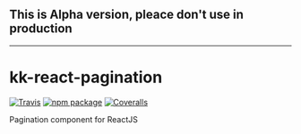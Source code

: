 ## This is Alpha version, pleace don't use in production

---

# kk-react-pagination

[![Travis][build-badge]][build]
[![npm package][npm-badge]][npm]
[![Coveralls][coveralls-badge]][coveralls]

Pagination component for ReactJS

[build-badge]: https://travis-ci.org/KrzysiekF/kk-react-pagination.svg?branch=master&style=flat-square
[build]: https://travis-ci.org/user/repo

[npm-badge]: https://img.shields.io/npm/v/kk-react-pagination.png?style=flat-square
[npm]: https://www.npmjs.org/package/kk-react-pagination

[coveralls-badge]: https://img.shields.io/coveralls/user/repo/master.png?style=flat-square
[coveralls]: https://coveralls.io/github/user/repo

